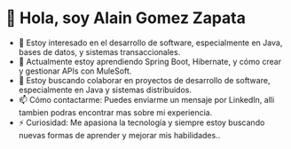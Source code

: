 # 👋 Hola, soy Alain Gomez Zapata
- 👀 Estoy interesado en el desarrollo de software, especialmente en Java, bases de datos, y sistemas transaccionales.
- 🌱 Actualmente estoy aprendiendo Spring Boot, Hibernate, y cómo crear y gestionar APIs con MuleSoft.
- 💞️ Estoy buscando colaborar en proyectos de desarrollo de software, especialmente en Java y sistemas distribuidos.
- 📫 Cómo contactarme: Puedes enviarme un mensaje por LinkedIn, alli tambien podras encontrar mas sobre mi experiencia.
- ⚡ Curiosidad: Me apasiona la tecnología y siempre estoy buscando nuevas formas de aprender y mejorar mis habilidades..
